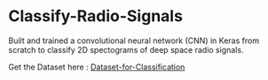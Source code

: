 # Classify-Radio-Signals
Built and trained a convolutional neural network (CNN) in Keras from scratch to classify 2D spectograms of deep space radio signals.

Get the Dataset here : [Dataset-for-Classification](https://drive.google.com/drive/folders/1wd0u7E6RV1k2IkTocqjTTWWnbul0qG2C?usp=sharing)
